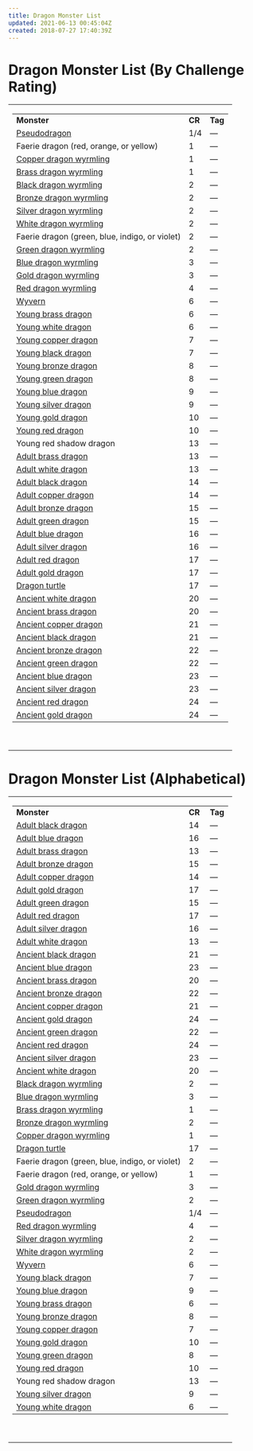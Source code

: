 ```yaml
---
title: Dragon Monster List
updated: 2021-06-13 00:45:04Z
created: 2018-07-27 17:40:39Z
---
```


# **Dragon Monster List (By Challenge Rating)**

<table><tbody><tr class="odd"><td><table><tbody><tr class="odd"><td><strong>Monster</strong></td><td><strong>CR</strong></td><td><strong>Tag</strong></td></tr><tr class="even"><td><a href="onenote:N-Z.one#Pseudodragon&amp;section-id={4708E634-CDC9-45E3-91B3-22EC67217BDC}&amp;page-id={47108337-4188-46F6-A0F4-DF79EFDFBBCB}&amp;end&amp;base-path=https://d.docs.live.net/8ef41446453a2105/Documents/Adventure Academy/SRD Reference/Monster Manual">Pseudodragon</a></td><td>1/4</td><td>—</td></tr><tr class="odd"><td>Faerie dragon (red, orange, or yellow)</td><td>1</td><td>—</td></tr><tr class="even"><td><a href="onenote:Dragons.one#Copper Dragon Wyrmling&amp;section-id={9B13BEB9-ABC7-44B6-B44C-4C9CDCEB85FB}&amp;page-id={A4332D63-AB8A-48F3-89E7-913E771C1C9D}&amp;end&amp;base-path=https://d.docs.live.net/8ef41446453a2105/Documents/Adventure Academy/SRD Reference/Monster Manual">Copper dragon wyrmling</a></td><td>1</td><td>—</td></tr><tr class="odd"><td><a href="onenote:Dragons.one#Brass Dragon Wyrmling&amp;section-id={9B13BEB9-ABC7-44B6-B44C-4C9CDCEB85FB}&amp;page-id={958A9957-F5C4-401A-ACD2-56B50E59402F}&amp;end&amp;base-path=https://d.docs.live.net/8ef41446453a2105/Documents/Adventure Academy/SRD Reference/Monster Manual">Brass dragon wyrmling</a></td><td>1</td><td>—</td></tr><tr class="even"><td><a href="onenote:Dragons.one#Black Dragon Wyrmling&amp;section-id={9B13BEB9-ABC7-44B6-B44C-4C9CDCEB85FB}&amp;page-id={0FA8B54E-3A8C-4546-96E6-CC402A197F3A}&amp;end&amp;base-path=https://d.docs.live.net/8ef41446453a2105/Documents/Adventure Academy/SRD Reference/Monster Manual">Black dragon wyrmling</a></td><td>2</td><td>—</td></tr><tr class="odd"><td><a href="onenote:Dragons.one#Bronze Dragon Wyrmling&amp;section-id={9B13BEB9-ABC7-44B6-B44C-4C9CDCEB85FB}&amp;page-id={257239AA-77A6-4632-87ED-6F01E46982BB}&amp;end&amp;base-path=https://d.docs.live.net/8ef41446453a2105/Documents/Adventure Academy/SRD Reference/Monster Manual">Bronze dragon wyrmling</a></td><td>2</td><td>—</td></tr><tr class="even"><td><a href="onenote:Dragons.one#Silver Dragon Wyrmling&amp;section-id={9B13BEB9-ABC7-44B6-B44C-4C9CDCEB85FB}&amp;page-id={585A75E6-FB1B-4234-9553-5D5FD8609D4B}&amp;end&amp;base-path=https://d.docs.live.net/8ef41446453a2105/Documents/Adventure Academy/SRD Reference/Monster Manual">Silver dragon wyrmling</a></td><td>2</td><td>—</td></tr><tr class="odd"><td><a href="onenote:Dragons.one#White Dragon Wyrmling&amp;section-id={9B13BEB9-ABC7-44B6-B44C-4C9CDCEB85FB}&amp;page-id={59B9F1CC-CAA2-4AD0-97B3-BF25C0C456D0}&amp;end&amp;base-path=https://d.docs.live.net/8ef41446453a2105/Documents/Adventure Academy/SRD Reference/Monster Manual">White dragon wyrmling</a></td><td>2</td><td>—</td></tr><tr class="even"><td>Faerie dragon (green, blue, indigo, or violet)</td><td>2</td><td>—</td></tr><tr class="odd"><td><a href="onenote:Dragons.one#Green Dragon Wyrmling&amp;section-id={9B13BEB9-ABC7-44B6-B44C-4C9CDCEB85FB}&amp;page-id={9ECA85A1-B69C-4436-81A0-ADDCD5733A01}&amp;end&amp;base-path=https://d.docs.live.net/8ef41446453a2105/Documents/Adventure Academy/SRD Reference/Monster Manual">Green dragon wyrmling</a></td><td>2</td><td>—</td></tr><tr class="even"><td><a href="onenote:Dragons.one#Blue Dragon Wyrmling&amp;section-id={9B13BEB9-ABC7-44B6-B44C-4C9CDCEB85FB}&amp;page-id={C82499E2-9B49-45BC-916C-35A6CC665F3F}&amp;end&amp;base-path=https://d.docs.live.net/8ef41446453a2105/Documents/Adventure Academy/SRD Reference/Monster Manual">Blue dragon wyrmling</a></td><td>3</td><td>—</td></tr><tr class="odd"><td><a href="onenote:Dragons.one#Gold Dragon Wyrmling&amp;section-id={9B13BEB9-ABC7-44B6-B44C-4C9CDCEB85FB}&amp;page-id={573336FE-CF39-46DF-9701-EFD3ECCF5E37}&amp;end&amp;base-path=https://d.docs.live.net/8ef41446453a2105/Documents/Adventure Academy/SRD Reference/Monster Manual">Gold dragon wyrmling</a></td><td>3</td><td>—</td></tr><tr class="even"><td><a href="onenote:Dragons.one#Red Dragon Wyrmling&amp;section-id={9B13BEB9-ABC7-44B6-B44C-4C9CDCEB85FB}&amp;page-id={46B07F36-217F-44B8-B875-10B18E052A05}&amp;end&amp;base-path=https://d.docs.live.net/8ef41446453a2105/Documents/Adventure Academy/SRD Reference/Monster Manual">Red dragon wyrmling</a></td><td>4</td><td>—</td></tr><tr class="odd"><td><a href="onenote:N-Z.one#Wyvern&amp;section-id={4708E634-CDC9-45E3-91B3-22EC67217BDC}&amp;page-id={F557D4C8-466E-4475-8910-0ECDA75AE1B2}&amp;end&amp;base-path=https://d.docs.live.net/8ef41446453a2105/Documents/Adventure Academy/SRD Reference/Monster Manual">Wyvern</a></td><td>6</td><td>—</td></tr><tr class="even"><td><a href="onenote:Dragons.one#Young Brass Dragon&amp;section-id={9B13BEB9-ABC7-44B6-B44C-4C9CDCEB85FB}&amp;page-id={548D4696-F82D-48A3-8608-D71426403622}&amp;end&amp;base-path=https://d.docs.live.net/8ef41446453a2105/Documents/Adventure Academy/SRD Reference/Monster Manual">Young brass dragon</a></td><td>6</td><td>—</td></tr><tr class="odd"><td><a href="onenote:Dragons.one#Young White Dragon&amp;section-id={9B13BEB9-ABC7-44B6-B44C-4C9CDCEB85FB}&amp;page-id={C000835C-A72F-451C-AFAA-94F445D9E870}&amp;end&amp;base-path=https://d.docs.live.net/8ef41446453a2105/Documents/Adventure Academy/SRD Reference/Monster Manual">Young white dragon</a></td><td>6</td><td>—</td></tr><tr class="even"><td><a href="onenote:Dragons.one#Young Copper Dragon&amp;section-id={9B13BEB9-ABC7-44B6-B44C-4C9CDCEB85FB}&amp;page-id={C19E1B6F-C3C2-466D-9834-72AC916C8844}&amp;end&amp;base-path=https://d.docs.live.net/8ef41446453a2105/Documents/Adventure Academy/SRD Reference/Monster Manual">Young copper dragon</a></td><td>7</td><td>—</td></tr><tr class="odd"><td><a href="onenote:Dragons.one#Young Black Dragon&amp;section-id={9B13BEB9-ABC7-44B6-B44C-4C9CDCEB85FB}&amp;page-id={ED869A4F-6755-4402-BF64-6A64551169C8}&amp;end&amp;base-path=https://d.docs.live.net/8ef41446453a2105/Documents/Adventure Academy/SRD Reference/Monster Manual">Young black dragon</a></td><td>7</td><td>—</td></tr><tr class="even"><td><a href="onenote:Dragons.one#Young Bronze Dragon&amp;section-id={9B13BEB9-ABC7-44B6-B44C-4C9CDCEB85FB}&amp;page-id={12AC8105-CF21-41D6-9741-58AA3828CB15}&amp;end&amp;base-path=https://d.docs.live.net/8ef41446453a2105/Documents/Adventure Academy/SRD Reference/Monster Manual">Young bronze dragon</a></td><td>8</td><td>—</td></tr><tr class="odd"><td><a href="onenote:Dragons.one#Young Green Dragon&amp;section-id={9B13BEB9-ABC7-44B6-B44C-4C9CDCEB85FB}&amp;page-id={D3A1BCBC-14D5-46E7-9C1E-4418A6D5DEA4}&amp;end&amp;base-path=https://d.docs.live.net/8ef41446453a2105/Documents/Adventure Academy/SRD Reference/Monster Manual">Young green dragon</a></td><td>8</td><td>—</td></tr><tr class="even"><td><a href="onenote:Dragons.one#Young Blue Dragon&amp;section-id={9B13BEB9-ABC7-44B6-B44C-4C9CDCEB85FB}&amp;page-id={C33788E9-EBB8-49BA-B61C-E1F38E46E0E3}&amp;end&amp;base-path=https://d.docs.live.net/8ef41446453a2105/Documents/Adventure Academy/SRD Reference/Monster Manual">Young blue dragon</a></td><td>9</td><td>—</td></tr><tr class="odd"><td><a href="onenote:Dragons.one#Young Silver Dragon&amp;section-id={9B13BEB9-ABC7-44B6-B44C-4C9CDCEB85FB}&amp;page-id={108A1B95-5C35-43F3-A57A-126E9AD94542}&amp;end&amp;base-path=https://d.docs.live.net/8ef41446453a2105/Documents/Adventure Academy/SRD Reference/Monster Manual">Young silver dragon</a></td><td>9</td><td>—</td></tr><tr class="even"><td><a href="onenote:Dragons.one#Young Gold Dragon&amp;section-id={9B13BEB9-ABC7-44B6-B44C-4C9CDCEB85FB}&amp;page-id={1D788E41-4C7A-4879-A8EC-974A6FAA17AF}&amp;end&amp;base-path=https://d.docs.live.net/8ef41446453a2105/Documents/Adventure Academy/SRD Reference/Monster Manual">Young gold dragon</a></td><td>10</td><td>—</td></tr><tr class="odd"><td><a href="onenote:Dragons.one#Young Red Dragon&amp;section-id={9B13BEB9-ABC7-44B6-B44C-4C9CDCEB85FB}&amp;page-id={9290FB30-B485-421D-9B7E-849DC8C953AF}&amp;end&amp;base-path=https://d.docs.live.net/8ef41446453a2105/Documents/Adventure Academy/SRD Reference/Monster Manual">Young red dragon</a></td><td>10</td><td>—</td></tr><tr class="even"><td>Young red shadow dragon</td><td>13</td><td>—</td></tr><tr class="odd"><td><a href="onenote:Dragons.one#Adult Brass Dragon&amp;section-id={9B13BEB9-ABC7-44B6-B44C-4C9CDCEB85FB}&amp;page-id={A7EB6B9F-2D99-4D39-9B1A-120F360AD398}&amp;end&amp;base-path=https://d.docs.live.net/8ef41446453a2105/Documents/Adventure Academy/SRD Reference/Monster Manual">Adult brass dragon</a></td><td>13</td><td>—</td></tr><tr class="even"><td><a href="onenote:Dragons.one#Adult White Dragon&amp;section-id={9B13BEB9-ABC7-44B6-B44C-4C9CDCEB85FB}&amp;page-id={95F4EF85-C54F-4CE2-B0F1-30BD69FF3227}&amp;end&amp;base-path=https://d.docs.live.net/8ef41446453a2105/Documents/Adventure Academy/SRD Reference/Monster Manual">Adult white dragon</a></td><td>13</td><td>—</td></tr><tr class="odd"><td><a href="onenote:Dragons.one#Adult Black Dragon&amp;section-id={9B13BEB9-ABC7-44B6-B44C-4C9CDCEB85FB}&amp;page-id={1643A80C-F1BA-4AC4-9772-4606F60A7FB5}&amp;end&amp;base-path=https://d.docs.live.net/8ef41446453a2105/Documents/Adventure Academy/SRD Reference/Monster Manual">Adult black dragon</a></td><td>14</td><td>—</td></tr><tr class="even"><td><a href="onenote:Dragons.one#Adult Copper Dragon&amp;section-id={9B13BEB9-ABC7-44B6-B44C-4C9CDCEB85FB}&amp;page-id={4BC3A220-DA9D-4506-9A6A-D5476472FB10}&amp;end&amp;base-path=https://d.docs.live.net/8ef41446453a2105/Documents/Adventure Academy/SRD Reference/Monster Manual">Adult copper dragon</a></td><td>14</td><td>—</td></tr><tr class="odd"><td><a href="onenote:Dragons.one#Adult Bronze Dragon&amp;section-id={9B13BEB9-ABC7-44B6-B44C-4C9CDCEB85FB}&amp;page-id={9BD71620-D971-44CC-BC38-3185BBD1796F}&amp;end&amp;base-path=https://d.docs.live.net/8ef41446453a2105/Documents/Adventure Academy/SRD Reference/Monster Manual">Adult bronze dragon</a></td><td>15</td><td>—</td></tr><tr class="even"><td><a href="onenote:Dragons.one#Adult Green Dragon&amp;section-id={9B13BEB9-ABC7-44B6-B44C-4C9CDCEB85FB}&amp;page-id={36152027-5B31-4DE3-B8EC-F5818044B38A}&amp;end&amp;base-path=https://d.docs.live.net/8ef41446453a2105/Documents/Adventure Academy/SRD Reference/Monster Manual">Adult green dragon</a></td><td>15</td><td>—</td></tr><tr class="odd"><td><a href="onenote:Dragons.one#Adult Blue Dragon&amp;section-id={9B13BEB9-ABC7-44B6-B44C-4C9CDCEB85FB}&amp;page-id={EC7E8E1F-E32D-4FEE-A18C-A0A8745C6862}&amp;end&amp;base-path=https://d.docs.live.net/8ef41446453a2105/Documents/Adventure Academy/SRD Reference/Monster Manual">Adult blue dragon</a></td><td>16</td><td>—</td></tr><tr class="even"><td><a href="onenote:Dragons.one#Adult Silver Dragon&amp;section-id={9B13BEB9-ABC7-44B6-B44C-4C9CDCEB85FB}&amp;page-id={218C4688-D231-4C00-AAA7-C7C71EA45355}&amp;end&amp;base-path=https://d.docs.live.net/8ef41446453a2105/Documents/Adventure Academy/SRD Reference/Monster Manual">Adult silver dragon</a></td><td>16</td><td>—</td></tr><tr class="odd"><td><a href="onenote:Dragons.one#Adult Red Dragon&amp;section-id={9B13BEB9-ABC7-44B6-B44C-4C9CDCEB85FB}&amp;page-id={A9DF3A89-9414-439D-BA64-6C98E5DDF159}&amp;end&amp;base-path=https://d.docs.live.net/8ef41446453a2105/Documents/Adventure Academy/SRD Reference/Monster Manual">Adult red dragon</a></td><td>17</td><td>—</td></tr><tr class="even"><td><a href="onenote:Dragons.one#Adult Gold Dragon&amp;section-id={9B13BEB9-ABC7-44B6-B44C-4C9CDCEB85FB}&amp;page-id={7DFC9CC6-35AB-4EED-A3C3-5188ABC61E44}&amp;end&amp;base-path=https://d.docs.live.net/8ef41446453a2105/Documents/Adventure Academy/SRD Reference/Monster Manual">Adult gold dragon</a></td><td>17</td><td>—</td></tr><tr class="odd"><td><a href="onenote:A-D.one#Dragon Turtle&amp;section-id={F472D24E-A997-4793-BF1A-3183E4CB6DF7}&amp;page-id={C56BB074-7EC3-4011-B695-9A5A98F30217}&amp;end&amp;base-path=https://d.docs.live.net/8ef41446453a2105/Documents/Adventure Academy/SRD Reference/Monster Manual">Dragon turtle</a></td><td>17</td><td>—</td></tr><tr class="even"><td><a href="onenote:Dragons.one#Ancient White Dragon&amp;section-id={9B13BEB9-ABC7-44B6-B44C-4C9CDCEB85FB}&amp;page-id={39E5DB9B-C9E2-4DBB-8A8B-FF4FB1652DE2}&amp;end&amp;base-path=https://d.docs.live.net/8ef41446453a2105/Documents/Adventure Academy/SRD Reference/Monster Manual">Ancient white dragon</a></td><td>20</td><td>—</td></tr><tr class="odd"><td><a href="onenote:Dragons.one#Ancient Brass Dragon&amp;section-id={9B13BEB9-ABC7-44B6-B44C-4C9CDCEB85FB}&amp;page-id={835660D3-9934-4A6C-ADCF-7BE559748F1E}&amp;end&amp;base-path=https://d.docs.live.net/8ef41446453a2105/Documents/Adventure Academy/SRD Reference/Monster Manual">Ancient brass dragon</a></td><td>20</td><td>—</td></tr><tr class="even"><td><a href="onenote:Dragons.one#Ancient Copper Dragon&amp;section-id={9B13BEB9-ABC7-44B6-B44C-4C9CDCEB85FB}&amp;page-id={EE9E94C1-ECA6-4BFE-A863-B9671D226AF7}&amp;end&amp;base-path=https://d.docs.live.net/8ef41446453a2105/Documents/Adventure Academy/SRD Reference/Monster Manual">Ancient copper dragon</a></td><td>21</td><td>—</td></tr><tr class="odd"><td><a href="onenote:Dragons.one#Ancient Black Dragon&amp;section-id={9B13BEB9-ABC7-44B6-B44C-4C9CDCEB85FB}&amp;page-id={9B1CCB47-29CF-4667-B7C6-E15D07498E46}&amp;end&amp;base-path=https://d.docs.live.net/8ef41446453a2105/Documents/Adventure Academy/SRD Reference/Monster Manual">Ancient black dragon</a></td><td>21</td><td>—</td></tr><tr class="even"><td><a href="onenote:Dragons.one#Ancient Bronze Dragon&amp;section-id={9B13BEB9-ABC7-44B6-B44C-4C9CDCEB85FB}&amp;page-id={44911B76-10F9-4BD4-B06C-1DC868C29646}&amp;end&amp;base-path=https://d.docs.live.net/8ef41446453a2105/Documents/Adventure Academy/SRD Reference/Monster Manual">Ancient bronze dragon</a></td><td>22</td><td>—</td></tr><tr class="odd"><td><a href="onenote:Dragons.one#Ancient Green Dragon&amp;section-id={9B13BEB9-ABC7-44B6-B44C-4C9CDCEB85FB}&amp;page-id={ADF563DD-2A67-4F6E-9608-DBE747FDC705}&amp;end&amp;base-path=https://d.docs.live.net/8ef41446453a2105/Documents/Adventure Academy/SRD Reference/Monster Manual">Ancient green dragon</a></td><td>22</td><td>—</td></tr><tr class="even"><td><a href="onenote:Dragons.one#Ancient Blue Dragon&amp;section-id={9B13BEB9-ABC7-44B6-B44C-4C9CDCEB85FB}&amp;page-id={4058702B-1F99-4A0A-9B68-97FD63765EB5}&amp;end&amp;base-path=https://d.docs.live.net/8ef41446453a2105/Documents/Adventure Academy/SRD Reference/Monster Manual">Ancient blue dragon</a></td><td>23</td><td>—</td></tr><tr class="odd"><td><a href="onenote:Dragons.one#Ancient Silver Dragon&amp;section-id={9B13BEB9-ABC7-44B6-B44C-4C9CDCEB85FB}&amp;page-id={02F66ABE-C2F8-474B-86D7-4B6F13B4C36F}&amp;end&amp;base-path=https://d.docs.live.net/8ef41446453a2105/Documents/Adventure Academy/SRD Reference/Monster Manual">Ancient silver dragon</a></td><td>23</td><td>—</td></tr><tr class="even"><td><a href="onenote:Dragons.one#Ancient Red Dragon&amp;section-id={9B13BEB9-ABC7-44B6-B44C-4C9CDCEB85FB}&amp;page-id={1EFF5AFA-6D5E-4563-A3B6-E7229840A861}&amp;end&amp;base-path=https://d.docs.live.net/8ef41446453a2105/Documents/Adventure Academy/SRD Reference/Monster Manual">Ancient red dragon</a></td><td>24</td><td>—</td></tr><tr class="odd"><td><a href="onenote:Dragons.one#Ancient Gold Dragon&amp;section-id={9B13BEB9-ABC7-44B6-B44C-4C9CDCEB85FB}&amp;page-id={8FAD7900-197E-4E19-8325-A7B63A902731}&amp;end&amp;base-path=https://d.docs.live.net/8ef41446453a2105/Documents/Adventure Academy/SRD Reference/Monster Manual">Ancient gold dragon</a></td><td>24</td><td>—</td></tr></tbody></table><p><em> </em></p></td></tr></tbody></table>

# **Dragon Monster List (Alphabetical)**

<table><tbody><tr class="odd"><td><table><tbody><tr class="odd"><td><strong>Monster</strong></td><td><strong>CR</strong></td><td><strong>Tag</strong></td></tr><tr class="even"><td><a href="onenote:Dragons.one#Adult Black Dragon&amp;section-id={9B13BEB9-ABC7-44B6-B44C-4C9CDCEB85FB}&amp;page-id={1643A80C-F1BA-4AC4-9772-4606F60A7FB5}&amp;end&amp;base-path=https://d.docs.live.net/8ef41446453a2105/Documents/Adventure Academy/SRD Reference/Monster Manual">Adult black dragon</a></td><td>14</td><td>—</td></tr><tr class="odd"><td><a href="onenote:Dragons.one#Adult Blue Dragon&amp;section-id={9B13BEB9-ABC7-44B6-B44C-4C9CDCEB85FB}&amp;page-id={EC7E8E1F-E32D-4FEE-A18C-A0A8745C6862}&amp;end&amp;base-path=https://d.docs.live.net/8ef41446453a2105/Documents/Adventure Academy/SRD Reference/Monster Manual">Adult blue dragon</a></td><td>16</td><td>—</td></tr><tr class="even"><td><a href="onenote:Dragons.one#Adult Brass Dragon&amp;section-id={9B13BEB9-ABC7-44B6-B44C-4C9CDCEB85FB}&amp;page-id={A7EB6B9F-2D99-4D39-9B1A-120F360AD398}&amp;end&amp;base-path=https://d.docs.live.net/8ef41446453a2105/Documents/Adventure Academy/SRD Reference/Monster Manual">Adult brass dragon</a></td><td>13</td><td>—</td></tr><tr class="odd"><td><a href="onenote:Dragons.one#Adult Bronze Dragon&amp;section-id={9B13BEB9-ABC7-44B6-B44C-4C9CDCEB85FB}&amp;page-id={9BD71620-D971-44CC-BC38-3185BBD1796F}&amp;end&amp;base-path=https://d.docs.live.net/8ef41446453a2105/Documents/Adventure Academy/SRD Reference/Monster Manual">Adult bronze dragon</a></td><td>15</td><td>—</td></tr><tr class="even"><td><a href="onenote:Dragons.one#Adult Copper Dragon&amp;section-id={9B13BEB9-ABC7-44B6-B44C-4C9CDCEB85FB}&amp;page-id={4BC3A220-DA9D-4506-9A6A-D5476472FB10}&amp;end&amp;base-path=https://d.docs.live.net/8ef41446453a2105/Documents/Adventure Academy/SRD Reference/Monster Manual">Adult copper dragon</a></td><td>14</td><td>—</td></tr><tr class="odd"><td><a href="onenote:Dragons.one#Adult Gold Dragon&amp;section-id={9B13BEB9-ABC7-44B6-B44C-4C9CDCEB85FB}&amp;page-id={7DFC9CC6-35AB-4EED-A3C3-5188ABC61E44}&amp;end&amp;base-path=https://d.docs.live.net/8ef41446453a2105/Documents/Adventure Academy/SRD Reference/Monster Manual">Adult gold dragon</a></td><td>17</td><td>—</td></tr><tr class="even"><td><a href="onenote:Dragons.one#Adult Green Dragon&amp;section-id={9B13BEB9-ABC7-44B6-B44C-4C9CDCEB85FB}&amp;page-id={36152027-5B31-4DE3-B8EC-F5818044B38A}&amp;end&amp;base-path=https://d.docs.live.net/8ef41446453a2105/Documents/Adventure Academy/SRD Reference/Monster Manual">Adult green dragon</a></td><td>15</td><td>—</td></tr><tr class="odd"><td><a href="onenote:Dragons.one#Adult Red Dragon&amp;section-id={9B13BEB9-ABC7-44B6-B44C-4C9CDCEB85FB}&amp;page-id={A9DF3A89-9414-439D-BA64-6C98E5DDF159}&amp;end&amp;base-path=https://d.docs.live.net/8ef41446453a2105/Documents/Adventure Academy/SRD Reference/Monster Manual">Adult red dragon</a></td><td>17</td><td>—</td></tr><tr class="even"><td><a href="onenote:Dragons.one#Adult Silver Dragon&amp;section-id={9B13BEB9-ABC7-44B6-B44C-4C9CDCEB85FB}&amp;page-id={218C4688-D231-4C00-AAA7-C7C71EA45355}&amp;end&amp;base-path=https://d.docs.live.net/8ef41446453a2105/Documents/Adventure Academy/SRD Reference/Monster Manual">Adult silver dragon</a></td><td>16</td><td>—</td></tr><tr class="odd"><td><a href="onenote:Dragons.one#Adult White Dragon&amp;section-id={9B13BEB9-ABC7-44B6-B44C-4C9CDCEB85FB}&amp;page-id={95F4EF85-C54F-4CE2-B0F1-30BD69FF3227}&amp;end&amp;base-path=https://d.docs.live.net/8ef41446453a2105/Documents/Adventure Academy/SRD Reference/Monster Manual">Adult white dragon</a></td><td>13</td><td>—</td></tr><tr class="even"><td><a href="onenote:Dragons.one#Ancient Black Dragon&amp;section-id={9B13BEB9-ABC7-44B6-B44C-4C9CDCEB85FB}&amp;page-id={9B1CCB47-29CF-4667-B7C6-E15D07498E46}&amp;end&amp;base-path=https://d.docs.live.net/8ef41446453a2105/Documents/Adventure Academy/SRD Reference/Monster Manual">Ancient black dragon</a></td><td>21</td><td>—</td></tr><tr class="odd"><td><a href="onenote:Dragons.one#Ancient Blue Dragon&amp;section-id={9B13BEB9-ABC7-44B6-B44C-4C9CDCEB85FB}&amp;page-id={4058702B-1F99-4A0A-9B68-97FD63765EB5}&amp;end&amp;base-path=https://d.docs.live.net/8ef41446453a2105/Documents/Adventure Academy/SRD Reference/Monster Manual">Ancient blue dragon</a></td><td>23</td><td>—</td></tr><tr class="even"><td><a href="onenote:Dragons.one#Ancient Brass Dragon&amp;section-id={9B13BEB9-ABC7-44B6-B44C-4C9CDCEB85FB}&amp;page-id={835660D3-9934-4A6C-ADCF-7BE559748F1E}&amp;end&amp;base-path=https://d.docs.live.net/8ef41446453a2105/Documents/Adventure Academy/SRD Reference/Monster Manual">Ancient brass dragon</a></td><td>20</td><td>—</td></tr><tr class="odd"><td><a href="onenote:Dragons.one#Ancient Bronze Dragon&amp;section-id={9B13BEB9-ABC7-44B6-B44C-4C9CDCEB85FB}&amp;page-id={44911B76-10F9-4BD4-B06C-1DC868C29646}&amp;end&amp;base-path=https://d.docs.live.net/8ef41446453a2105/Documents/Adventure Academy/SRD Reference/Monster Manual">Ancient bronze dragon</a></td><td>22</td><td>—</td></tr><tr class="even"><td><a href="onenote:Dragons.one#Ancient Copper Dragon&amp;section-id={9B13BEB9-ABC7-44B6-B44C-4C9CDCEB85FB}&amp;page-id={EE9E94C1-ECA6-4BFE-A863-B9671D226AF7}&amp;end&amp;base-path=https://d.docs.live.net/8ef41446453a2105/Documents/Adventure Academy/SRD Reference/Monster Manual">Ancient copper dragon</a></td><td>21</td><td>—</td></tr><tr class="odd"><td><a href="onenote:Dragons.one#Ancient Gold Dragon&amp;section-id={9B13BEB9-ABC7-44B6-B44C-4C9CDCEB85FB}&amp;page-id={8FAD7900-197E-4E19-8325-A7B63A902731}&amp;end&amp;base-path=https://d.docs.live.net/8ef41446453a2105/Documents/Adventure Academy/SRD Reference/Monster Manual">Ancient gold dragon</a></td><td>24</td><td>—</td></tr><tr class="even"><td><a href="onenote:Dragons.one#Ancient Green Dragon&amp;section-id={9B13BEB9-ABC7-44B6-B44C-4C9CDCEB85FB}&amp;page-id={ADF563DD-2A67-4F6E-9608-DBE747FDC705}&amp;end&amp;base-path=https://d.docs.live.net/8ef41446453a2105/Documents/Adventure Academy/SRD Reference/Monster Manual">Ancient green dragon</a></td><td>22</td><td>—</td></tr><tr class="odd"><td><a href="onenote:Dragons.one#Ancient Red Dragon&amp;section-id={9B13BEB9-ABC7-44B6-B44C-4C9CDCEB85FB}&amp;page-id={1EFF5AFA-6D5E-4563-A3B6-E7229840A861}&amp;end&amp;base-path=https://d.docs.live.net/8ef41446453a2105/Documents/Adventure Academy/SRD Reference/Monster Manual">Ancient red dragon</a></td><td>24</td><td>—</td></tr><tr class="even"><td><a href="onenote:Dragons.one#Ancient Silver Dragon&amp;section-id={9B13BEB9-ABC7-44B6-B44C-4C9CDCEB85FB}&amp;page-id={02F66ABE-C2F8-474B-86D7-4B6F13B4C36F}&amp;end&amp;base-path=https://d.docs.live.net/8ef41446453a2105/Documents/Adventure Academy/SRD Reference/Monster Manual">Ancient silver dragon</a></td><td>23</td><td>—</td></tr><tr class="odd"><td><a href="onenote:Dragons.one#Ancient White Dragon&amp;section-id={9B13BEB9-ABC7-44B6-B44C-4C9CDCEB85FB}&amp;page-id={39E5DB9B-C9E2-4DBB-8A8B-FF4FB1652DE2}&amp;end&amp;base-path=https://d.docs.live.net/8ef41446453a2105/Documents/Adventure Academy/SRD Reference/Monster Manual">Ancient white dragon</a></td><td>20</td><td>—</td></tr><tr class="even"><td><a href="onenote:Dragons.one#Black Dragon Wyrmling&amp;section-id={9B13BEB9-ABC7-44B6-B44C-4C9CDCEB85FB}&amp;page-id={0FA8B54E-3A8C-4546-96E6-CC402A197F3A}&amp;end&amp;base-path=https://d.docs.live.net/8ef41446453a2105/Documents/Adventure Academy/SRD Reference/Monster Manual">Black dragon wyrmling</a></td><td>2</td><td>—</td></tr><tr class="odd"><td><a href="onenote:Dragons.one#Blue Dragon Wyrmling&amp;section-id={9B13BEB9-ABC7-44B6-B44C-4C9CDCEB85FB}&amp;page-id={C82499E2-9B49-45BC-916C-35A6CC665F3F}&amp;end&amp;base-path=https://d.docs.live.net/8ef41446453a2105/Documents/Adventure Academy/SRD Reference/Monster Manual">Blue dragon wyrmling</a></td><td>3</td><td>—</td></tr><tr class="even"><td><a href="onenote:Dragons.one#Brass Dragon Wyrmling&amp;section-id={9B13BEB9-ABC7-44B6-B44C-4C9CDCEB85FB}&amp;page-id={958A9957-F5C4-401A-ACD2-56B50E59402F}&amp;end&amp;base-path=https://d.docs.live.net/8ef41446453a2105/Documents/Adventure Academy/SRD Reference/Monster Manual">Brass dragon wyrmling</a></td><td>1</td><td>—</td></tr><tr class="odd"><td><a href="onenote:Dragons.one#Bronze Dragon Wyrmling&amp;section-id={9B13BEB9-ABC7-44B6-B44C-4C9CDCEB85FB}&amp;page-id={257239AA-77A6-4632-87ED-6F01E46982BB}&amp;end&amp;base-path=https://d.docs.live.net/8ef41446453a2105/Documents/Adventure Academy/SRD Reference/Monster Manual">Bronze dragon wyrmling</a></td><td>2</td><td>—</td></tr><tr class="even"><td><a href="onenote:Dragons.one#Copper Dragon Wyrmling&amp;section-id={9B13BEB9-ABC7-44B6-B44C-4C9CDCEB85FB}&amp;page-id={A4332D63-AB8A-48F3-89E7-913E771C1C9D}&amp;end&amp;base-path=https://d.docs.live.net/8ef41446453a2105/Documents/Adventure Academy/SRD Reference/Monster Manual">Copper dragon wyrmling</a></td><td>1</td><td>—</td></tr><tr class="odd"><td><a href="onenote:A-D.one#Dragon Turtle&amp;section-id={F472D24E-A997-4793-BF1A-3183E4CB6DF7}&amp;page-id={C56BB074-7EC3-4011-B695-9A5A98F30217}&amp;end&amp;base-path=https://d.docs.live.net/8ef41446453a2105/Documents/Adventure Academy/SRD Reference/Monster Manual">Dragon turtle</a></td><td>17</td><td>—</td></tr><tr class="even"><td>Faerie dragon (green, blue, indigo, or violet)</td><td>2</td><td>—</td></tr><tr class="odd"><td>Faerie dragon (red, orange, or yellow)</td><td>1</td><td>—</td></tr><tr class="even"><td><a href="onenote:Dragons.one#Gold Dragon Wyrmling&amp;section-id={9B13BEB9-ABC7-44B6-B44C-4C9CDCEB85FB}&amp;page-id={573336FE-CF39-46DF-9701-EFD3ECCF5E37}&amp;end&amp;base-path=https://d.docs.live.net/8ef41446453a2105/Documents/Adventure Academy/SRD Reference/Monster Manual">Gold dragon wyrmling</a></td><td>3</td><td>—</td></tr><tr class="odd"><td><a href="onenote:Dragons.one#Green Dragon Wyrmling&amp;section-id={9B13BEB9-ABC7-44B6-B44C-4C9CDCEB85FB}&amp;page-id={9ECA85A1-B69C-4436-81A0-ADDCD5733A01}&amp;end&amp;base-path=https://d.docs.live.net/8ef41446453a2105/Documents/Adventure Academy/SRD Reference/Monster Manual">Green dragon wyrmling</a></td><td>2</td><td>—</td></tr><tr class="even"><td><a href="onenote:N-Z.one#Pseudodragon&amp;section-id={4708E634-CDC9-45E3-91B3-22EC67217BDC}&amp;page-id={47108337-4188-46F6-A0F4-DF79EFDFBBCB}&amp;end&amp;base-path=https://d.docs.live.net/8ef41446453a2105/Documents/Adventure Academy/SRD Reference/Monster Manual">Pseudodragon</a></td><td>1/4</td><td>—</td></tr><tr class="odd"><td><a href="onenote:Dragons.one#Red Dragon Wyrmling&amp;section-id={9B13BEB9-ABC7-44B6-B44C-4C9CDCEB85FB}&amp;page-id={46B07F36-217F-44B8-B875-10B18E052A05}&amp;end&amp;base-path=https://d.docs.live.net/8ef41446453a2105/Documents/Adventure Academy/SRD Reference/Monster Manual">Red dragon wyrmling</a></td><td>4</td><td>—</td></tr><tr class="even"><td><a href="onenote:Dragons.one#Silver Dragon Wyrmling&amp;section-id={9B13BEB9-ABC7-44B6-B44C-4C9CDCEB85FB}&amp;page-id={585A75E6-FB1B-4234-9553-5D5FD8609D4B}&amp;end&amp;base-path=https://d.docs.live.net/8ef41446453a2105/Documents/Adventure Academy/SRD Reference/Monster Manual">Silver dragon wyrmling</a></td><td>2</td><td>—</td></tr><tr class="odd"><td><a href="onenote:Dragons.one#White Dragon Wyrmling&amp;section-id={9B13BEB9-ABC7-44B6-B44C-4C9CDCEB85FB}&amp;page-id={59B9F1CC-CAA2-4AD0-97B3-BF25C0C456D0}&amp;end&amp;base-path=https://d.docs.live.net/8ef41446453a2105/Documents/Adventure Academy/SRD Reference/Monster Manual">White dragon wyrmling</a></td><td>2</td><td>—</td></tr><tr class="even"><td><a href="onenote:N-Z.one#Wyvern&amp;section-id={4708E634-CDC9-45E3-91B3-22EC67217BDC}&amp;page-id={F557D4C8-466E-4475-8910-0ECDA75AE1B2}&amp;end&amp;base-path=https://d.docs.live.net/8ef41446453a2105/Documents/Adventure Academy/SRD Reference/Monster Manual">Wyvern</a></td><td>6</td><td>—</td></tr><tr class="odd"><td><a href="onenote:Dragons.one#Young Black Dragon&amp;section-id={9B13BEB9-ABC7-44B6-B44C-4C9CDCEB85FB}&amp;page-id={ED869A4F-6755-4402-BF64-6A64551169C8}&amp;end&amp;base-path=https://d.docs.live.net/8ef41446453a2105/Documents/Adventure Academy/SRD Reference/Monster Manual">Young black dragon</a></td><td>7</td><td>—</td></tr><tr class="even"><td><a href="onenote:Dragons.one#Young Blue Dragon&amp;section-id={9B13BEB9-ABC7-44B6-B44C-4C9CDCEB85FB}&amp;page-id={C33788E9-EBB8-49BA-B61C-E1F38E46E0E3}&amp;end&amp;base-path=https://d.docs.live.net/8ef41446453a2105/Documents/Adventure Academy/SRD Reference/Monster Manual">Young blue dragon</a></td><td>9</td><td>—</td></tr><tr class="odd"><td><a href="onenote:Dragons.one#Young Brass Dragon&amp;section-id={9B13BEB9-ABC7-44B6-B44C-4C9CDCEB85FB}&amp;page-id={548D4696-F82D-48A3-8608-D71426403622}&amp;end&amp;base-path=https://d.docs.live.net/8ef41446453a2105/Documents/Adventure Academy/SRD Reference/Monster Manual">Young brass dragon</a></td><td>6</td><td>—</td></tr><tr class="even"><td><a href="onenote:Dragons.one#Young Bronze Dragon&amp;section-id={9B13BEB9-ABC7-44B6-B44C-4C9CDCEB85FB}&amp;page-id={12AC8105-CF21-41D6-9741-58AA3828CB15}&amp;end&amp;base-path=https://d.docs.live.net/8ef41446453a2105/Documents/Adventure Academy/SRD Reference/Monster Manual">Young bronze dragon</a></td><td>8</td><td>—</td></tr><tr class="odd"><td><a href="onenote:Dragons.one#Young Copper Dragon&amp;section-id={9B13BEB9-ABC7-44B6-B44C-4C9CDCEB85FB}&amp;page-id={C19E1B6F-C3C2-466D-9834-72AC916C8844}&amp;end&amp;base-path=https://d.docs.live.net/8ef41446453a2105/Documents/Adventure Academy/SRD Reference/Monster Manual">Young copper dragon</a></td><td>7</td><td>—</td></tr><tr class="even"><td><a href="onenote:Dragons.one#Young Gold Dragon&amp;section-id={9B13BEB9-ABC7-44B6-B44C-4C9CDCEB85FB}&amp;page-id={1D788E41-4C7A-4879-A8EC-974A6FAA17AF}&amp;end&amp;base-path=https://d.docs.live.net/8ef41446453a2105/Documents/Adventure Academy/SRD Reference/Monster Manual">Young gold dragon</a></td><td>10</td><td>—</td></tr><tr class="odd"><td><a href="onenote:Dragons.one#Young Green Dragon&amp;section-id={9B13BEB9-ABC7-44B6-B44C-4C9CDCEB85FB}&amp;page-id={D3A1BCBC-14D5-46E7-9C1E-4418A6D5DEA4}&amp;end&amp;base-path=https://d.docs.live.net/8ef41446453a2105/Documents/Adventure Academy/SRD Reference/Monster Manual">Young green dragon</a></td><td>8</td><td>—</td></tr><tr class="even"><td><a href="onenote:Dragons.one#Young Red Dragon&amp;section-id={9B13BEB9-ABC7-44B6-B44C-4C9CDCEB85FB}&amp;page-id={9290FB30-B485-421D-9B7E-849DC8C953AF}&amp;end&amp;base-path=https://d.docs.live.net/8ef41446453a2105/Documents/Adventure Academy/SRD Reference/Monster Manual">Young red dragon</a></td><td>10</td><td>—</td></tr><tr class="odd"><td>Young red shadow dragon</td><td>13</td><td>—</td></tr><tr class="even"><td><a href="onenote:Dragons.one#Young Silver Dragon&amp;section-id={9B13BEB9-ABC7-44B6-B44C-4C9CDCEB85FB}&amp;page-id={108A1B95-5C35-43F3-A57A-126E9AD94542}&amp;end&amp;base-path=https://d.docs.live.net/8ef41446453a2105/Documents/Adventure Academy/SRD Reference/Monster Manual">Young silver dragon</a></td><td>9</td><td>—</td></tr><tr class="odd"><td><a href="onenote:Dragons.one#Young White Dragon&amp;section-id={9B13BEB9-ABC7-44B6-B44C-4C9CDCEB85FB}&amp;page-id={C000835C-A72F-451C-AFAA-94F445D9E870}&amp;end&amp;base-path=https://d.docs.live.net/8ef41446453a2105/Documents/Adventure Academy/SRD Reference/Monster Manual">Young white dragon</a></td><td>6</td><td>—</td></tr></tbody></table><p><em> </em></p></td></tr></tbody></table>
